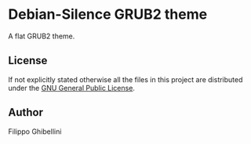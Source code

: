 
# Debian-Silence GRUB2 theme

A flat GRUB2 theme.

## License

If not explicitly stated otherwise all the files in this project are distributed under the [GNU General Public License](./COPYING).

## Author

Filippo Ghibellini
